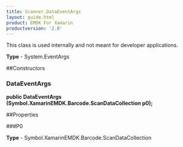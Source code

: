 ```yaml
---
title: Scanner.DataEventArgs
layout: guide.html
product: EMDK For Xamarin
productversion: '2.0'
---
```

This class is used internally and not meant for developer applications.

**Type** - System.EventArgs

##Constructors
### DataEventArgs 
**public DataEventArgs (Symbol.XamarinEMDK.Barcode.ScanDataCollection p0);**

##Properties

###P0

        

**Type** - Symbol.XamarinEMDK.Barcode.ScanDataCollection














